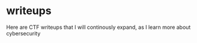 # writeups

Here are CTF writeups that I will continously expand, as I learn more about cybersecurity

